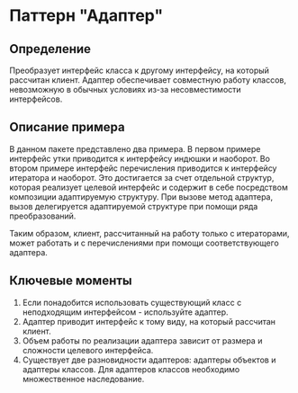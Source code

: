 # Паттерн "Адаптер"
## Определение
Преобразует интерфейс класса к другому интерфейсу, на который рассчитан клиент.
Адаптер обеспечивает совместную работу классов, невозможную в обычных условиях
из-за несовместимости интерфейсов. 

## Описание примера
В данном пакете представлено два примера. В первом примере интерфейс утки приводится
к интерфейсу индюшки и наоборот. Во втором примере интерфейс перечисления приводится
к интерфейсу итератора и наоборот. Это достигается за счет отдельной структур,
которая реализует целевой интерфейс и содержит в себе посредством композиции
адаптируемую структуру. При вызове метод адаптера, вызов делегируется адаптируемой
структуре при помощи ряда преобразований.

Таким образом, клиент, рассчитанный на работу только с итераторами, может работать
и с перечислениями при помощи соответствующего адаптера.

## Ключевые моменты
1. Если понадобится использовать существующий класс с неподходящим интерфейсом -
используйте адаптер.
2. Адаптер приводит интерфейс к тому виду, на который рассчитан клиент.
3. Объем работы по реализации адаптера зависит от размера и сложности целевого
интерфейса.
4. Существует две разновидности адаптеров: адаптеры объектов и адаптеры классов.
Для адаптеров классов необходимо множественное наследование.
